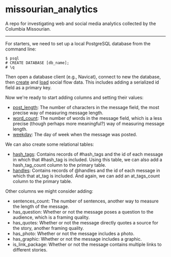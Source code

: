 # missourian_analytics
A repo for investigating web and social media analytics collected by the Columbia Missourian.

-----------------

For starters, we need to set up a local PostgreSQL database from the command line:

	$ psql
	# CREATE DATABASE [db_name];
	# \q

Then open a database client (e.g., Navicat), connect to new the database, then [create](https://github.com/gordonje/missourian_analytics/blob/master/create_social_flow.sql) and [load](https://github.com/gordonje/missourian_analytics/blob/master/load_social_flow.sql) social flow data. This includes adding a serialized id field as a primary key.

Now we're ready to start adding columns and setting their values:

*	[post_length](https://github.com/gordonje/missourian_analytics/blob/master/add_post_len.sql): The number of characters in the message field, the most precise way of measuring message length.
* 	[word_count](https://github.com/gordonje/missourian_analytics/blob/master/add_word_count.sql): The number of words in the message field, which is a less precise (though perhaps more meaningful?) way of measuring message length.
*	[weekday](https://github.com/gordonje/missourian_analytics/blob/master/add_day_of_week.sql): The day of week when the message was posted.

We can also create some relational tables:

*	[hash_tags](https://github.com/gordonje/missourian_analytics/blob/master/add_hash_tags.sql): Contains records of #hash_tags and the id of each message in which that #hash_tag is included. Using this table, we can also add a hash_tag_count column to the primary table.
*	[handles](https://github.com/gordonje/missourian_analytics/blob/master/add_handles.sql): Contains records of @handles and the id of each message in which that at_tag is included. And again, we can add an at_tags_count column to the primary table.

Other columns we might consider adding:

*	sentences_count: The number of sentences, another way to measure the length of the message.
*	has_question: Whether or not the message poses a question to the audience, which is a framing quality.
*	has_quotes: Whether or not the message directly quotes a source for the story, another framing quality.
*	has_photo: Whether or not the message includes a photo.
*	has_graphic: Whether or not the message includes a graphic.
*	is_link_package: Whether or not the message contains multiple links to different stories.
